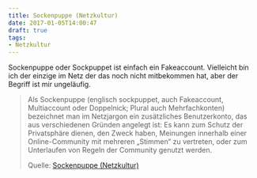 ```yaml
---
title: Sockenpuppe (Netzkultur)
date: 2017-01-05T14:00:47
draft: true
tags:
- Netzkultur
---
```


Sockenpuppe oder Sockpuppet ist einfach ein Fakeaccount.
Vielleicht bin ich der einzige im Netz der das noch nicht mitbekommen hat,
aber der Begriff ist mir ungeläufig.


> Als Sockenpuppe (englisch sockpuppet, auch Fakeaccount, Multiaccount oder
> Doppelnick; Plural auch Mehrfachkonten) bezeichnet man im Netzjargon ein
> zusätzliches Benutzerkonto, das aus verschiedenen Gründen angelegt ist:
> Es kann zum Schutz der Privatsphäre dienen, den Zweck haben, Meinungen
> innerhalb einer Online-Community mit mehreren „Stimmen“ zu vertreten,
> oder zum Unterlaufen von Regeln der Community genutzt werden.
>
> Quelle: [Sockenpuppe (Netzkultur)](https://de.wikipedia.org/wiki/Sockenpuppe_(Netzkultur))
